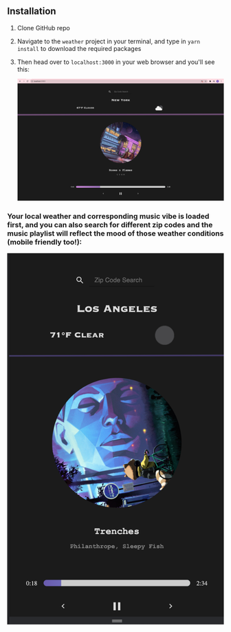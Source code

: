 ## Installation

1. Clone GitHub repo
2. Navigate to the `weather` project in your terminal, and type in `yarn install` to download the required packages
3. Then head over to `localhost:3000` in your web browser and you'll see this:
   
   ![Weather Music App](weather-music.png)

### Your local weather and corresponding music vibe is loaded first, and you can also search for different zip codes and the music playlist will reflect the mood of those weather conditions (mobile friendly too!):

![Weather Music App Mobile](weather-music-mobile.png)


